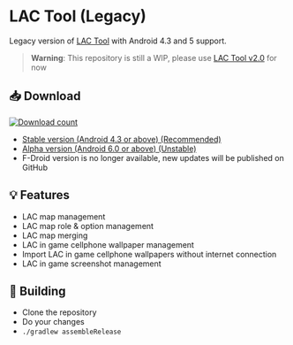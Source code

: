 # LAC Tool (Legacy)
Legacy version of [LAC Tool](https://github.com/aliernfrog/lac-tool) with Android 4.3 and 5 support.

> **Warning**: This repository is still a WIP, please use [LAC Tool v2.0](https://github.com/aliernfrog/lac-tool/releases/tag/20) for now

## 📥 Download
[![Download count](https://img.shields.io/github/downloads/aliernfrog/lac-tool/total.svg)]()
- [Stable version (Android 4.3 or above) (Recommended)](https://github.com/aliernfrog/lac-tool/releases/tag/20)
- [Alpha version (Android 6.0 or above) (Unstable)](https://github.com/aliernfrog/lac-tool/releases)
- F-Droid version is no longer available, new updates will be published on GitHub

## 💡 Features
- LAC map management
- LAC map role & option management
- LAC map merging
- LAC in game cellphone wallpaper management
- Import LAC in game cellphone wallpapers without internet connection
- LAC in game screenshot management

## 🔧 Building
- Clone the repository
- Do your changes
- `./gradlew assembleRelease`
